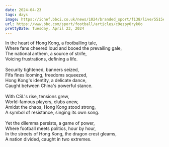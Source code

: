 ```yaml
---
date: 2024-04-23
tags: days
image: https://ichef.bbci.co.uk/news/1024/branded_sport/f138/live/5515ec80-fe6b-11ee-97f7-e98b193ef1b8.jpg
url: https://www.bbc.com/sport/football/articles/c9ezpy0ryk0o
prettyDate: Tuesday, April 23, 2024
---
```

In the heart of Hong Kong, a footballing tale,<br>Where fans cheered loud and booed the prevailing gale,<br>The national anthem, a source of strife,<br>Voicing frustrations, defining a life.<br><br>Security tightened, banners seized,<br>Fifa fines looming, freedoms squeezed,<br>Hong Kong's identity, a delicate dance,<br>Caught between China's powerful stance.<br><br>With CSL's rise, tensions grew,<br>World-famous players, clubs anew,<br>Amidst the chaos, Hong Kong stood strong,<br>A symbol of resistance, singing its own song.<br><br>Yet the dilemma persists, a game of power,<br>Where football meets politics, hour by hour,<br>In the streets of Hong Kong, the dragon crest gleams,<br>A nation divided, caught in two extremes.